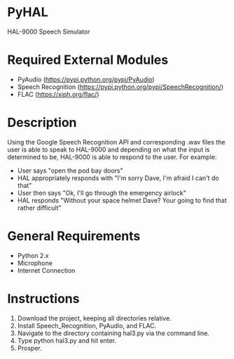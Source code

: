 PyHAL
=====

HAL-9000 Speech Simulator

Required External Modules
=====
- PyAudio (https://pypi.python.org/pypi/PyAudio)
- Speech Recognition (https://pypi.python.org/pypi/SpeechRecognition/)
- FLAC (https://xiph.org/flac/)

Description
=====
Using the Google Speech Recognition API and corresponding .wav files the user is able to speak to HAL-9000 and depending on what the input is determined to be, HAL-9000 is able to respond to the user.
For example: 
- User says "open the pod bay doors"
- HAL appropriately responds with "I'm sorry Dave, I'm afraid I can't do that"
- User then says "Ok, I'll go through the emergency airlock"
- HAL responds "Without your space helmet Dave? Your going to find that rather difficult"

General Requirements
=====
- Python 2.x
- Microphone
- Internet Connection

Instructions
=====
1. Download the project, keeping all directories relative.
2. Install Speech_Recognition, PyAudio, and FLAC.
3. Navigate to the directory containing hal3.py via the command line.
4. Type python hal3.py and hit enter.
5. Prosper.

